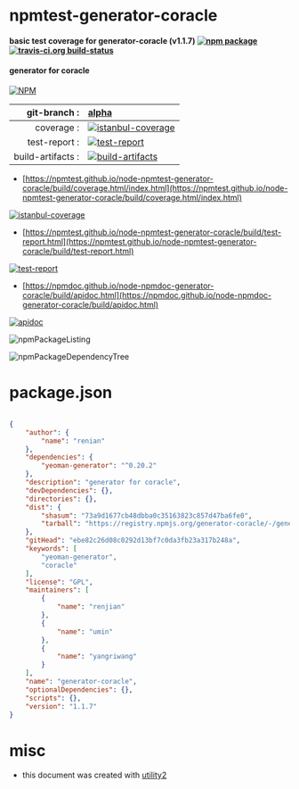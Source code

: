 # npmtest-generator-coracle

#### basic test coverage for  generator-coracle (v1.1.7)  [![npm package](https://img.shields.io/npm/v/npmtest-generator-coracle.svg?style=flat-square)](https://www.npmjs.org/package/npmtest-generator-coracle) [![travis-ci.org build-status](https://api.travis-ci.org/npmtest/node-npmtest-generator-coracle.svg)](https://travis-ci.org/npmtest/node-npmtest-generator-coracle)

#### generator for coracle

[![NPM](https://nodei.co/npm/generator-coracle.png?downloads=true&downloadRank=true&stars=true)](https://www.npmjs.com/package/generator-coracle)

| git-branch : | [alpha](https://github.com/npmtest/node-npmtest-generator-coracle/tree/alpha)|
|--:|:--|
| coverage : | [![istanbul-coverage](https://npmtest.github.io/node-npmtest-generator-coracle/build/coverage.badge.svg)](https://npmtest.github.io/node-npmtest-generator-coracle/build/coverage.html/index.html)|
| test-report : | [![test-report](https://npmtest.github.io/node-npmtest-generator-coracle/build/test-report.badge.svg)](https://npmtest.github.io/node-npmtest-generator-coracle/build/test-report.html)|
| build-artifacts : | [![build-artifacts](https://npmtest.github.io/node-npmtest-generator-coracle/glyphicons_144_folder_open.png)](https://github.com/npmtest/node-npmtest-generator-coracle/tree/gh-pages/build)|

- [https://npmtest.github.io/node-npmtest-generator-coracle/build/coverage.html/index.html](https://npmtest.github.io/node-npmtest-generator-coracle/build/coverage.html/index.html)

[![istanbul-coverage](https://npmtest.github.io/node-npmtest-generator-coracle/build/screenCapture.buildCi.browser.%252Ftmp%252Fbuild%252Fcoverage.lib.html.png)](https://npmtest.github.io/node-npmtest-generator-coracle/build/coverage.html/index.html)

- [https://npmtest.github.io/node-npmtest-generator-coracle/build/test-report.html](https://npmtest.github.io/node-npmtest-generator-coracle/build/test-report.html)

[![test-report](https://npmtest.github.io/node-npmtest-generator-coracle/build/screenCapture.buildCi.browser.%252Ftmp%252Fbuild%252Ftest-report.html.png)](https://npmtest.github.io/node-npmtest-generator-coracle/build/test-report.html)

- [https://npmdoc.github.io/node-npmdoc-generator-coracle/build/apidoc.html](https://npmdoc.github.io/node-npmdoc-generator-coracle/build/apidoc.html)

[![apidoc](https://npmdoc.github.io/node-npmdoc-generator-coracle/build/screenCapture.buildCi.browser.%252Ftmp%252Fbuild%252Fapidoc.html.png)](https://npmdoc.github.io/node-npmdoc-generator-coracle/build/apidoc.html)

![npmPackageListing](https://npmtest.github.io/node-npmtest-generator-coracle/build/screenCapture.npmPackageListing.svg)

![npmPackageDependencyTree](https://npmtest.github.io/node-npmtest-generator-coracle/build/screenCapture.npmPackageDependencyTree.svg)



# package.json

```json

{
    "author": {
        "name": "renian"
    },
    "dependencies": {
        "yeoman-generator": "^0.20.2"
    },
    "description": "generator for coracle",
    "devDependencies": {},
    "directories": {},
    "dist": {
        "shasum": "73a9d1677cb48dbba0c35163823c857d47ba6fe0",
        "tarball": "https://registry.npmjs.org/generator-coracle/-/generator-coracle-1.1.7.tgz"
    },
    "gitHead": "ebe82c26d08c0292d13bf7c0da3fb23a317b248a",
    "keywords": [
        "yeoman-generator",
        "coracle"
    ],
    "license": "GPL",
    "maintainers": [
        {
            "name": "renjian"
        },
        {
            "name": "umin"
        },
        {
            "name": "yangriwang"
        }
    ],
    "name": "generator-coracle",
    "optionalDependencies": {},
    "scripts": {},
    "version": "1.1.7"
}
```



# misc
- this document was created with [utility2](https://github.com/kaizhu256/node-utility2)
